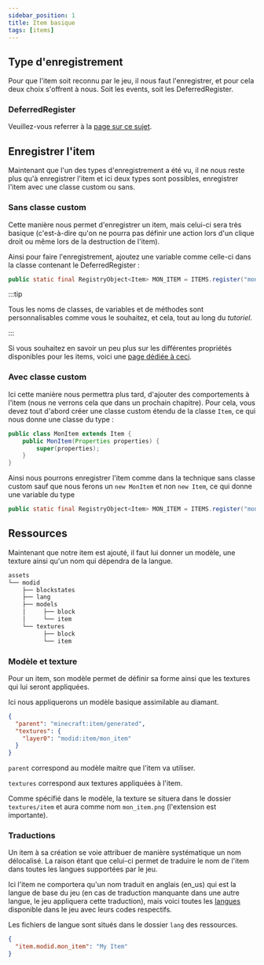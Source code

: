 ```yaml
---
sidebar_position: 1
title: Item basique
tags: [items]
---
```


## Type d'enregistrement
Pour que l'item soit reconnu par le jeu, il nous faut l'enregistrer, et pour cela deux choix s'offrent à nous. Soit les events, soit les DeferredRegister.

### DeferredRegister

Veuillez-vous referrer à la [page sur ce sujet](../register/deferred_register).

## Enregistrer l'item

Maintenant que l'un des types d'enregistrement a été vu, il ne nous reste plus qu'à enregistrer l'item et ici deux types sont possibles, enregistrer l'item avec une classe custom ou sans.

### Sans classe custom

Cette manière nous permet d'enregistrer un item, mais celui-ci sera très basique (c'est-à-dire qu'on ne pourra pas définir une action lors d'un clique droit ou même lors de la destruction de l'item).

Ainsi pour faire l'enregistrement, ajoutez une variable comme celle-ci dans la classe contenant le DeferredRegister :
```java
public static final RegistryObject<Item> MON_ITEM = ITEMS.register("mon_item", () -> new Item(new Item.Properties().stacksTo(10)));
```

:::tip

Tous les noms de classes, de variables et de méthodes sont personnalisables comme vous le souhaitez, et cela, tout au long du *tutoriel*.

:::

Si vous souhaitez en savoir un peu plus sur les différentes propriétés disponibles pour les items, voici une [page dédiée à ceci](./properties).

### Avec classe custom
Ici cette manière nous permettra plus tard, d'ajouter des comportements à l'item (nous ne verrons cela que dans un prochain chapitre).
Pour cela, vous devez tout d'abord créer une classe custom étendu de la classe `Item`, ce qui nous donne une classe du type :
```java
public class MonItem extends Item {
    public MonItem(Properties properties) {
        super(properties);
    }
}
```

Ainsi nous pourrons enregistrer l'item comme dans la technique sans classe custom sauf que nous ferons un `new MonItem` et non `new Item`, ce qui donne une variable du type
```java
public static final RegistryObject<Item> MON_ITEM = ITEMS.register("mon_item", () -> new MonItem(new Item.Properties().tab(CreativeModeTab.TAB_MISC)));
```

## Ressources

Maintenant que notre item est ajouté, il faut lui donner un modèle, une texture ainsi qu'un nom qui dépendra de la langue.

```sh title='Arborescence basique des ressources pour un mod'
assets
└── modid
    ├── blockstates
    ├── lang
    ├── models
    │     ├── block
    │     └── item
    └── textures
          ├── block
          └── item
```

### Modèle et texture

Pour un item, son modèle permet de définir sa forme ainsi que les textures qui lui seront appliquées.

Ici nous appliquerons un modèle basique assimilable au diamant.

```json
{
  "parent": "minecraft:item/generated",
  "textures": {
    "layer0": "modid:item/mon_item"
  }
}
```

`parent` correspond au modèle maitre que l'item va utiliser.

`textures` correspond aux textures appliquées à l'item.

Comme spécifié dans le modèle, la texture se situera dans le dossier `textures/item` et aura comme nom `mon_item.png` (l'extension est importante).

### Traductions
Un item à sa création se voie attribuer de manière systématique un nom délocalisé. La raison étant que celui-ci permet de traduire le nom de l'item dans toutes les langues supportées par le jeu.

Ici l'item ne comportera qu'un nom traduit en anglais (en_us) qui est la langue de base du jeu (en cas de traduction manquante dans une autre langue, le jeu appliquera cette traduction), mais voici toutes les [langues](https://minecraft.fandom.com/wiki/Language) disponible dans le jeu avec leurs codes respectifs. 

Les fichiers de langue sont situés dans le dossier `lang` des ressources.

```json title=en_us.json
{
  "item.modid.mon_item": "My Item"
}
```